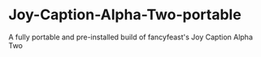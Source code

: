 # Joy-Caption-Alpha-Two-portable
A fully portable and pre-installed build of fancyfeast's Joy Caption Alpha Two
